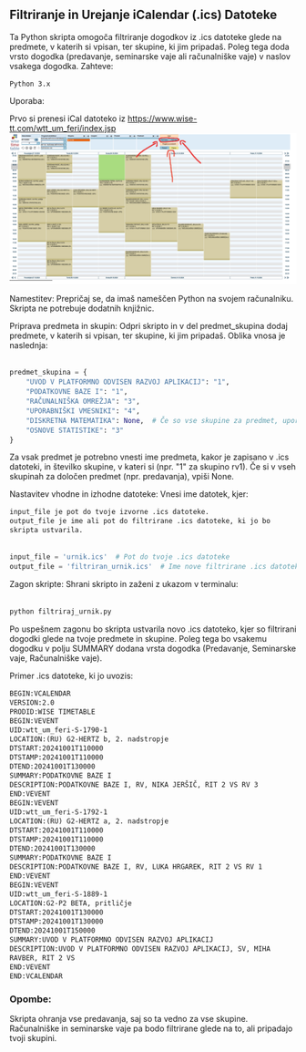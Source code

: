 ## Filtriranje in Urejanje iCalendar (.ics) Datoteke

Ta Python skripta omogoča filtriranje dogodkov iz .ics datoteke glede na predmete, v katerih si vpisan, ter skupine, ki jim pripadaš. Poleg tega doda vrsto dogodka (predavanje, seminarske vaje ali računalniške vaje) v naslov vsakega dogodka.
Zahteve:

    Python 3.x

Uporaba:

Prvo si prenesi iCal datoteko iz https://www.wise-tt.com/wtt_um_feri/index.jsp ![prikaz](38.jpg)

Namestitev: Prepričaj se, da imaš nameščen Python na svojem računalniku. Skripta ne potrebuje dodatnih knjižnic.

Priprava predmeta in skupin: Odpri skripto in v del predmet_skupina dodaj predmete, v katerih si vpisan, ter skupine, ki jim pripadaš. Oblika vnosa je naslednja:

```python

predmet_skupina = {
    "UVOD V PLATFORMNO ODVISEN RAZVOJ APLIKACIJ": "1",
    "PODATKOVNE BAZE I": "1",
    "RAČUNALNIŠKA OMREŽJA": "3",
    "UPORABNIŠKI VMESNIKI": "4",
    "DISKRETNA MATEMATIKA": None,  # Če so vse skupine za predmet, uporabi None
    "OSNOVE STATISTIKE": "3"
}
```

Za vsak predmet je potrebno vnesti ime predmeta, kakor je zapisano v .ics datoteki, in številko skupine, v kateri si (npr. "1" za skupino rv1). Če si v vseh skupinah za določen predmet (npr. predavanja), vpiši None.

Nastavitev vhodne in izhodne datoteke: Vnesi ime datotek, kjer:

    input_file je pot do tvoje izvorne .ics datoteke.
    output_file je ime ali pot do filtrirane .ics datoteke, ki jo bo skripta ustvarila.

```python

input_file = 'urnik.ics'  # Pot do tvoje .ics datoteke
output_file = 'filtriran_urnik.ics'  # Ime nove filtrirane .ics datoteke

```

Zagon skripte: Shrani skripto in zaženi z ukazom v terminalu:

```bash

python filtriraj_urnik.py

```

Po uspešnem zagonu bo skripta ustvarila novo .ics datoteko, kjer so filtrirani dogodki glede na tvoje predmete in skupine. Poleg tega bo vsakemu dogodku v polju SUMMARY dodana vrsta dogodka (Predavanje, Seminarske vaje, Računalniške vaje).

Primer .ics datoteke, ki jo uvozis:

    BEGIN:VCALENDAR
    VERSION:2.0
    PRODID:WISE TIMETABLE
    BEGIN:VEVENT
    UID:wtt_um_feri-S-1790-1
    LOCATION:(RU) G2-HERTZ b, 2. nadstropje
    DTSTART:20241001T110000
    DTSTAMP:20241001T110000
    DTEND:20241001T130000
    SUMMARY:PODATKOVNE BAZE I
    DESCRIPTION:PODATKOVNE BAZE I, RV, NIKA JERŠIČ, RIT 2 VS RV 3
    END:VEVENT
    BEGIN:VEVENT
    UID:wtt_um_feri-S-1792-1
    LOCATION:(RU) G2-HERTZ a, 2. nadstropje
    DTSTART:20241001T110000
    DTSTAMP:20241001T110000
    DTEND:20241001T130000
    SUMMARY:PODATKOVNE BAZE I
    DESCRIPTION:PODATKOVNE BAZE I, RV, LUKA HRGAREK, RIT 2 VS RV 1
    END:VEVENT
    BEGIN:VEVENT
    UID:wtt_um_feri-S-1889-1
    LOCATION:G2-P2 BETA, pritličje
    DTSTART:20241001T130000
    DTSTAMP:20241001T130000
    DTEND:20241001T150000
    SUMMARY:UVOD V PLATFORMNO ODVISEN RAZVOJ APLIKACIJ
    DESCRIPTION:UVOD V PLATFORMNO ODVISEN RAZVOJ APLIKACIJ, SV, MIHA RAVBER, RIT 2 VS
    END:VEVENT
    END:VCALENDAR

### Opombe:

Skripta ohranja vse predavanja, saj so ta vedno za vse skupine.
Računalniške in seminarske vaje pa bodo filtrirane glede na to, ali pripadajo tvoji skupini.